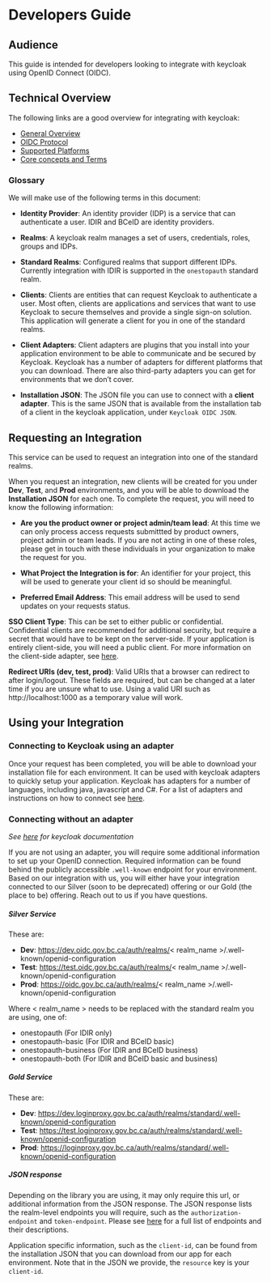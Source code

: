 # Developers Guide

## Audience

This guide is intended for developers looking to integrate with keycloak using OpenID Connect (OIDC).

## Technical Overview

The following links are a good overview for integrating with keycloak:

- [General Overview](https://www.keycloak.org/docs/latest/securing_apps/index.html)
- [OIDC Protocol](https://www.keycloak.org/docs/latest/securing_apps/index.html#openid-connect-2)
- [Supported Platforms](https://www.keycloak.org/docs/latest/securing_apps/index.html#supported-platforms)
- [Core concepts and Terms](https://www.keycloak.org/docs/latest/server_admin/#core-concepts-and-terms)

### Glossary

We will make use of the following terms in this document:

- **Identity Provider**: An identity provider (IDP) is a service that can authenticate a user. IDIR and BCeID are identity providers.

- **Realms**: A keycloak realm manages a set of users, credentials, roles, groups and IDPs.

- **Standard Realms**: Configured realms that support different IDPs. Currently integration with IDIR is supported in the `onestopauth` standard realm.

- **Clients**: Clients are entities that can request Keycloak to authenticate a user. Most often, clients are applications and services that want to use Keycloak to secure themselves and provide a single sign-on solution. This application will generate a client for you in one of the standard realms.

- **Client Adapters**: Client adapters are plugins that you install into your application environment to be able to communicate and be secured by Keycloak. Keycloak has a number of adapters for different platforms that you can download. There are also third-party adapters you can get for environments that we don’t cover.

- **Installation JSON**: The JSON file you can use to connect with a **client adapter**. This is the same JSON that is available from
  the installation tab of a client in the keycloak application, under `Keycloak OIDC JSON`.

## Requesting an Integration

This service can be used to request an integration into one of the standard realms.

When you request an integration, new clients will be created for you under **Dev**, **Test**, and **Prod** environments, and
you will be able to download the **Installation JSON** for each one. To complete the request, you will need to know the following information:

- **Are you the product owner or project admin/team lead**: At this time we can only process access requests submittted by product owners, project admin or team leads. If you are not acting in one of these roles, please get in touch with these individuals in your organization to make the request for you.

- **What Project the Integration is for**: An identifier for your project, this will be used to generate your client id so should be meaningful.

- **Preferred Email Address**: This email address will be used to send updates on your requests status.

**SSO Client Type**: This can be set to either public or confidential. Confidential clients are recommended for additional
security, but require a secret that would have to be kept on the server-side. If your application is entirely client-side, you will need
a public client. For more information on the client-side adapter, see [here](https://www.keycloak.org/docs/latest/securing_apps/index.html#_javascript_adapter).

**Redirect URIs (dev, test, prod)**: Valid URIs that a browser can redirect to after login/logout. These fields are required,
but can be changed at a later time if you are unsure what to use. Using a valid URI such as http://localhost:1000 as a temporary
value will work.

## Using your Integration

### Connecting to Keycloak using an adapter

Once your request has been completed, you will be able to download your installation file for each environment. It can be used with keycloak adapters
to quickly setup your application. Keycloak has adapters for a number of languages, including java, javascript and C#.
For a list of adapters and instructions on how to connect see [here](https://www.keycloak.org/docs/latest/securing_apps/index.html#openid-connect).

### Connecting without an adapter

_See [here](https://www.keycloak.org/docs/latest/securing_apps/index.html#other-openid-connect-libraries) for keycloak documentation_

If you are not using an adapter, you will require some additional information to set up your OpenID connection. Required information
can be found behind the publicly accessible `.well-known` endpoint for your environment. 
Based on our integration with us, you will either have your integration connected to our Silver (soon to be deprecated) offering or our Gold (the place to be) offering. Reach out to us if you have questions.

##### Silver Service

These are:

- **Dev**: https://dev.oidc.gov.bc.ca/auth/realms/< realm_name >/.well-known/openid-configuration
- **Test**: https://test.oidc.gov.bc.ca/auth/realms/< realm_name >/.well-known/openid-configuration
- **Prod**: https://oidc.gov.bc.ca/auth/realms/< realm_name >/.well-known/openid-configuration

Where < realm_name > needs to be replaced with the standard realm you are using, one of:

- onestopauth (For IDIR only)
- onestopauth-basic (For IDIR and BCeID basic)
- onestopauth-business (For IDIR and BCeID business)
- onestopauth-both (For IDIR and BCeID basic and business)

##### Gold Service

These are:

- **Dev**: https://dev.loginproxy.gov.bc.ca/auth/realms/standard/.well-known/openid-configuration
- **Test**: https://test.loginproxy.gov.bc.ca/auth/realms/standard/.well-known/openid-configuration
- **Prod**: https://loginproxy.gov.bc.ca/auth/realms/standard/.well-known/openid-configuration

##### JSON response

Depending on the library you are using, it may only require this url, or additional information from the JSON response. The JSON response
lists the realm-level endpoints you will require, such as the `authorization-endpoint` and `token-endpoint`. Please see
[here](https://www.keycloak.org/docs/latest/securing_apps/index.html#endpoints) for a full list of endpoints and their descriptions.

Application specific information, such as the `client-id`, can be found from the installation JSON that
you can download from our app for each environment. Note that in the JSON we provide, the `resource` key is your `client-id`.
